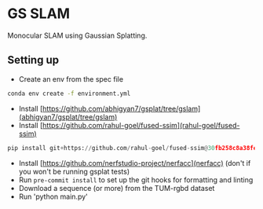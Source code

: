 # GS SLAM
Monocular SLAM using Gaussian Splatting.

## Setting up
- Create an env from the spec file

``` sh
conda env create -f environment.yml
```

- Install [https://github.com/abhigyan7/gsplat/tree/gslam](abhigyan7/gsplat/tree/gslam)
- Install [https://github.com/rahul-goel/fused-ssim](rahul-goel/fused-ssim)

``` python
pip install git+https://github.com/rahul-goel/fused-ssim@30fb258c8a38fe61e640c382f891f14b2e8b0b5a
```

- Install [https://github.com/nerfstudio-project/nerfacc](nerfacc) (don't if you won't be running gsplat tests)
- Run `pre-commit install` to set up the git hooks for formatting and linting
- Download a sequence (or more) from the TUM-rgbd dataset
- Run 'python main.py'
